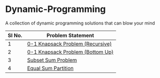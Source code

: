 # Dynamic-Programming
A collection of dynamic programming  solutions that can blow your mind

| Sl No. | Problem Statement | 
|--------|-------------------|
| 1 | [0-1 Knapsack Problem (Recursive)](https://github.com/MainakRepositor/Dynamic-Programming/blob/master/1.py) |
| 2 | [0-1 Knapsack Problem (Bottom Up)](https://github.com/MainakRepositor/Dynamic-Programming/blob/master/2.py) |
| 3 | [Subset Sum Problem](https://github.com/MainakRepositor/Dynamic-Programming/blob/master/3.py) |
| 4 | [Equal Sum Partition](https://github.com/MainakRepositor/Dynamic-Programming/blob/master/4.py) |

